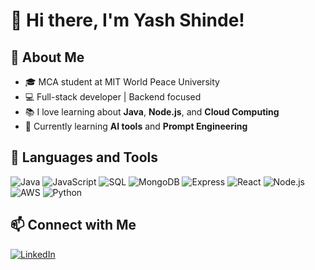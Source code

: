 # 👋 Hi there, I'm Yash Shinde!

## 🚀 About Me
- 🎓 MCA student at MIT World Peace University
- 💻 Full-stack developer | Backend focused
- 📚 I love learning about **Java**, **Node.js**, and **Cloud Computing**
- 🌱 Currently learning **AI tools** and **Prompt Engineering**


## 🔧 Languages and Tools

![Java](https://img.shields.io/badge/Java-ED8B00?style=for-the-badge&logo=java&logoColor=white)
![JavaScript](https://img.shields.io/badge/JavaScript-F7DF1E?style=for-the-badge&logo=javascript&logoColor=black)
![SQL](https://img.shields.io/badge/SQL-4479A1?style=for-the-badge&logo=postgresql&logoColor=white)
![MongoDB](https://img.shields.io/badge/MongoDB-47A248?style=for-the-badge&logo=mongodb&logoColor=white)
![Express](https://img.shields.io/badge/Express.js-000000?style=for-the-badge&logo=express&logoColor=white)
![React](https://img.shields.io/badge/React-20232A?style=for-the-badge&logo=react&logoColor=61DAFB)
![Node.js](https://img.shields.io/badge/Node.js-339933?style=for-the-badge&logo=nodedotjs&logoColor=white)
![AWS](https://img.shields.io/badge/AWS-232F3E?style=for-the-badge&logo=amazonaws&logoColor=white)
![Python](https://img.shields.io/badge/Python-3776AB?style=for-the-badge&logo=python&logoColor=white)

## 📫 Connect with Me
[![LinkedIn](https://img.shields.io/badge/LinkedIn-blue?style=for-the-badge&logo=linkedin)](https://www.linkedin.com/in/yashshinde8585/)

